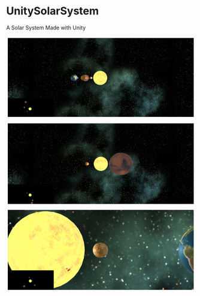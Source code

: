 # UnitySolarSystem
A Solar System Made with Unity

![UnitySolarSystem](solarSystem.png "UnitySolarSystem")

